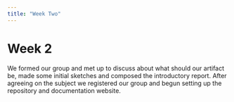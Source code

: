 ```yaml
---
title: "Week Two"
---
```


# Week 2

We formed our group and met up to discuss about what should our artifact be, made some initial sketches and composed the introductory report.
After agreeing on the subject we registered our group and begun setting up the repository and documentation website.
